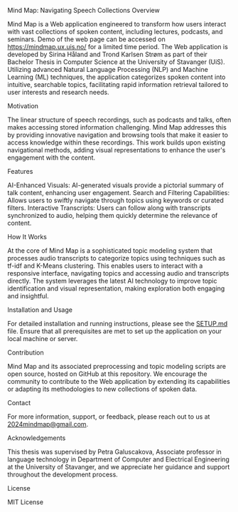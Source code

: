 Mind Map: Navigating Speech Collections Overview

Mind Map is a Web application engineered to transform how users interact with vast collections of spoken content, including lectures, podcasts, and seminars. Demo of the web page can be accessed on https://mindmap.ux.uis.no/ for a limited time period.  The Web application is developed by Sirina Håland and Trond Karlsen Strøm as part of their Bachelor Thesis in Computer Science at the University of Stavanger (UiS). Utilizing advanced Natural Language Processing (NLP) and Machine Learning (ML) techniques, the application categorizes spoken content into intuitive, searchable topics, facilitating rapid information retrieval tailored to user interests and research needs.

Motivation

The linear structure of speech recordings, such as podcasts and talks, often makes accessing stored information challenging. Mind Map addresses this by providing innovative navigation and browsing tools that make it easier to access knowledge within these recordings. This work builds upon existing navigational methods, adding visual representations to enhance the user's engagement with the content.

Features

AI-Enhanced Visuals: AI-generated visuals provide a pictorial summary of talk content, enhancing user engagement.
Search and Filtering Capabilities: Allows users to swiftly navigate through topics using keywords or curated filters.
Interactive Transcripts: Users can follow along with transcripts synchronized to audio, helping them quickly determine the relevance of content.

How It Works

At the core of Mind Map is a sophisticated topic modeling system that processes audio transcripts to categorize topics using techniques such as tf-idf and K-Means clustering. This enables users to interact with a responsive interface, navigating topics and accessing audio and transcripts directly. The system leverages the latest AI technology to improve topic identification and visual representation, making exploration both engaging and insightful.

Installation and Usage

For detailed installation and running instructions, please see the [SETUP.md](./SETUP.md) file.
Ensure that all prerequisites are met to set up the application on your local machine or server.

Contribution

Mind Map and its associated preprocessing and topic modeling scripts are open source, hosted on GitHub at this repository. We encourage the community to contribute to the Web application by extending its capabilities or adapting its methodologies to new collections of spoken data.

Contact

For more information, support, or feedback, please reach out to us at 2024mindmap@gmail.com.

Acknowledgements

This thesis was supervised by Petra Galuscakova, Associate professor in language technology in Department of Computer and Electrical Engineering at the University of Stavanger, and we appreciate her guidance and support throughout the development process.

License

MIT License
